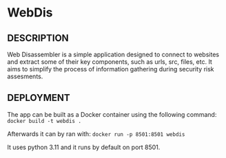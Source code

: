 # WebDis

## DESCRIPTION
Web Disassembler is a simple application designed to connect to websites and extract some of their
key components, such as urls, src, files, etc. It aims to simplify the process of information gathering
during security risk assesments.

## DEPLOYMENT
The app can be built as a Docker container using the following command:
`docker build -t webdis .`

Afterwards it can by ran with:
`docker run -p 8501:8501 webdis`

It uses python 3.11 and it runs by default on port 8501.


